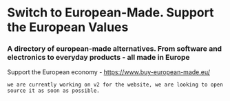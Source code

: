 # Switch to European-Made. Support the European Values

### A directory of european-made alternatives. From software and electronics to everyday products - all made in Europe

Support the European economy - https://www.buy-european-made.eu/

```we are currently working on v2 for the website, we are looking to open source it as soon as possible.```

<!--

**Here are some ideas to get you started:**

🙋‍♀️ A short introduction - what is your organization all about?
🌈 Contribution guidelines - how can the community get involved?
👩‍💻 Useful resources - where can the community find your docs? Is there anything else the community should know?
🍿 Fun facts - what does your team eat for breakfast?
🧙 Remember, you can do mighty things with the power of [Markdown](https://docs.github.com/github/writing-on-github/getting-started-with-writing-and-formatting-on-github/basic-writing-and-formatting-syntax)
-->

